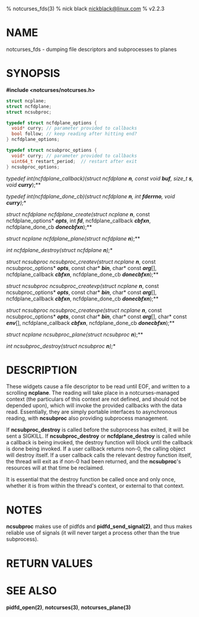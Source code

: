 % notcurses_fds(3)
% nick black <nickblack@linux.com>
% v2.2.3

# NAME

notcurses_fds - dumping file descriptors and subprocesses to planes

# SYNOPSIS

**#include <notcurses/notcurses.h>**

```c
struct ncplane;
struct ncfdplane;
struct ncsubproc;

typedef struct ncfdplane_options {
  void* curry; // parameter provided to callbacks
  bool follow; // keep reading after hitting end?
} ncfdplane_options;

typedef struct ncsubproc_options {
  void* curry; // parameter provided to callbacks
  uint64_t restart_period;  // restart after exit
} ncsubproc_options;
```

**typedef int(*ncfdplane_callback)(struct ncfdplane* ***n***, const void* ***buf***, size_t ***s***, void* ***curry***);**

**typedef int(*ncfdplane_done_cb)(struct ncfdplane* ***n***, int ***fderrno***, void* ***curry***);**

**struct ncfdplane* ncfdplane_create(struct ncplane* ***n***, const ncfdplane_options* ***opts***, int ***fd***, ncfdplane_callback ***cbfxn***, ncfdplane_done_cb ***donecbfxn***);**

**struct ncplane* ncfdplane_plane(struct ncfdplane* ***n***);**

**int ncfdplane_destroy(struct ncfdplane* ***n***);**

**struct ncsubproc* ncsubproc_createv(struct ncplane* ***n***, const ncsubproc_options* ***opts***, const char* ***bin***,  char* const ***arg***[], ncfdplane_callback ***cbfxn***, ncfdplane_done_cb ***donecbfxn***);**

**struct ncsubproc* ncsubproc_createvp(struct ncplane* ***n***, const ncsubproc_options* ***opts***, const char* ***bin***,  char* const ***arg***[], ncfdplane_callback ***cbfxn***, ncfdplane_done_cb ***donecbfxn***);**

**struct ncsubproc* ncsubproc_createvpe(struct ncplane* ***n***, const ncsubproc_options* ***opts***, const char* ***bin***,  char* const ***arg***[], char* const ***env***[], ncfdplane_callback ***cbfxn***, ncfdplane_done_cb ***donecbfxn***);**

**struct ncplane* ncsubproc_plane(struct ncsubproc* ***n***);**

**int ncsubproc_destroy(struct ncsubproc* ***n***);**

# DESCRIPTION

These widgets cause a file descriptor to be read until EOF, and written to a
scrolling **ncplane**. The reading will take place in a notcurses-managed
context (the particulars of this context are not defined, and should not be
depended upon), which will invoke the provided callbacks with the data read.
Essentially, they are simply portable interfaces to asynchronous reading, with
**ncsubproc** also providing subprocess management.

If **ncsubproc_destroy** is called before the subprocess has exited, it will
be sent a SIGKILL. If **ncsubproc_destroy** or **ncfdplane_destroy** is called
while a callback is being invoked, the destroy function will block until the
callback is done being invoked. If a user callback returns non-0, the calling
object will destroy itself. If a user callback calls the relevant destroy
function itself, the thread will exit as if non-0 had been returned, and the
**ncsubproc**'s resources will at that time be reclaimed.

It is essential that the destroy function be called once and only once, whether
it is from within the thread's context, or external to that context.

# NOTES

**ncsubproc** makes use of pidfds and **pidfd_send_signal(2)**, and thus makes
reliable use of signals (it will never target a process other than the true
subprocess).

# RETURN VALUES

# SEE ALSO

**pidfd_open(2)**,
**notcurses(3)**,
**notcurses_plane(3)**
